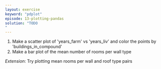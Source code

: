```yaml
---
layout: exercise
keyword: "pdplot"
episode: 13-plotting-pandas
solution: "TODO
"
---
```


1. Make a scatter plot of 'years_farm' vs 'years_liv' and color the points by 'buildings_in_compound'
2. Make a bar plot of the mean number of rooms per wall type

_Extension_: Try plotting mean rooms per wall and roof type pairs
